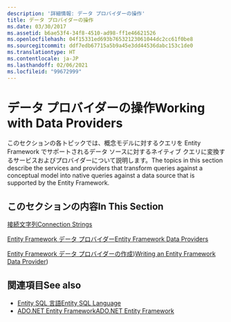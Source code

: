 ```yaml
---
description: '詳細情報: データ プロバイダーの操作'
title: データ プロバイダーの操作
ms.date: 03/30/2017
ms.assetid: b6ae53f4-34f8-4510-ad98-ff1e46621526
ms.openlocfilehash: 04f15331ed693b76532123061044dc2cc61f0be8
ms.sourcegitcommit: ddf7edb67715a5b9a45e3dd44536dabc153c1de0
ms.translationtype: HT
ms.contentlocale: ja-JP
ms.lasthandoff: 02/06/2021
ms.locfileid: "99672999"
---
```

# <a name="working-with-data-providers"></a><span data-ttu-id="6119f-103">データ プロバイダーの操作</span><span class="sxs-lookup"><span data-stu-id="6119f-103">Working with Data Providers</span></span>

<span data-ttu-id="6119f-104">このセクションの各トピックでは、概念モデルに対するクエリを Entity Framework でサポートされるデータ ソースに対するネイティブ クエリに変換するサービスおよびプロバイダーについて説明します。</span><span class="sxs-lookup"><span data-stu-id="6119f-104">The topics in this section describe the services and providers that transform queries against a conceptual model into native queries against a data source that is supported by the Entity Framework.</span></span>  
  
## <a name="in-this-section"></a><span data-ttu-id="6119f-105">このセクションの内容</span><span class="sxs-lookup"><span data-stu-id="6119f-105">In This Section</span></span>  

 [<span data-ttu-id="6119f-106">接続文字列</span><span class="sxs-lookup"><span data-stu-id="6119f-106">Connection Strings</span></span>](connection-strings.md)  
  
 [<span data-ttu-id="6119f-107">Entity Framework データ プロバイダー</span><span class="sxs-lookup"><span data-stu-id="6119f-107">Entity Framework Data Providers</span></span>](data-providers.md)  
  
 <span data-ttu-id="6119f-108">[Entity Framework データ プロバイダーの作成](/previous-versions/dotnet/netframework-4.0/ee789835(v=vs.100)))</span><span class="sxs-lookup"><span data-stu-id="6119f-108">[Writing an Entity Framework Data Provider](/previous-versions/dotnet/netframework-4.0/ee789835(v=vs.100)))</span></span>
  
## <a name="see-also"></a><span data-ttu-id="6119f-109">関連項目</span><span class="sxs-lookup"><span data-stu-id="6119f-109">See also</span></span>

- [<span data-ttu-id="6119f-110">Entity SQL 言語</span><span class="sxs-lookup"><span data-stu-id="6119f-110">Entity SQL Language</span></span>](./language-reference/entity-sql-language.md)
- [<span data-ttu-id="6119f-111">ADO.NET Entity Framework</span><span class="sxs-lookup"><span data-stu-id="6119f-111">ADO.NET Entity Framework</span></span>](index.md)
